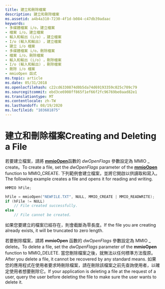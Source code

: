 ```yaml
---
title: 建立和刪除檔案
description: 建立和刪除檔案
ms.assetid: a4b4a310-7230-4f1d-b084-c47db39adaac
keywords:
- 多媒體檔案 i/o，建立檔案
- 檔案 i/o，建立檔案
- 輸入和輸出 (i/o) ，建立檔案
- I/o (輸入和輸出) ，建立檔案
- 建立 i/o 檔案
- 多媒體檔案 i/o，刪除檔案
- 檔案 i/o，刪除檔案
- 輸入和輸出 (i/o) ，刪除檔案
- I/o (輸入和輸出) ，刪除檔案
- 刪除 i/o 檔案
- mmioOpen 函式
ms.topic: article
ms.date: 05/31/2018
ms.openlocfilehash: c22cd6330874d0b5da74d69193359c025c709c79
ms.sourcegitcommit: ebd3ce6908ff865f1ef66f2fc96769be0aad82e1
ms.translationtype: MT
ms.contentlocale: zh-TW
ms.lasthandoff: 08/19/2020
ms.locfileid: "103681875"
---
```

# <a name="creating-and-deleting-a-file"></a><span data-ttu-id="d3923-114">建立和刪除檔案</span><span class="sxs-lookup"><span data-stu-id="d3923-114">Creating and Deleting a File</span></span>

<span data-ttu-id="d3923-115">若要建立檔案，請將 [**mmioOpen**](/windows/win32/api/mmiscapi/nf-mmiscapi-mmioopen)函數的 *dwOpenFlags* 參數設定為 MMIO \_ create。</span><span class="sxs-lookup"><span data-stu-id="d3923-115">To create a file, set the *dwOpenFlags* parameter of the [**mmioOpen**](/windows/win32/api/mmiscapi/nf-mmiscapi-mmioopen) function to MMIO\_CREATE.</span></span> <span data-ttu-id="d3923-116">下列範例會建立檔案，並將它開啟以供讀取和寫入。</span><span class="sxs-lookup"><span data-stu-id="d3923-116">The following example creates a file and opens it for reading and writing.</span></span>


```C++
HMMIO hFile; 

hFile = mmioOpen("NEWFILE.TXT", NULL, MMIO_CREATE | MMIO_READWRITE); 
if (hFile != NULL) 
    // File created successfully. 
else 
    // File cannot be created. 
```



<span data-ttu-id="d3923-117">如果您要建立的檔案已經存在，則會截斷為零長度。</span><span class="sxs-lookup"><span data-stu-id="d3923-117">If the file you are creating already exists, it will be truncated to zero length.</span></span>

<span data-ttu-id="d3923-118">若要刪除檔案，請將 **mmioOpen** 函數的 *dwOpenFlags* 參數設定為 MMIO \_ delete。</span><span class="sxs-lookup"><span data-stu-id="d3923-118">To delete a file, set the *dwOpenFlags* parameter of the **mmioOpen** function to MMIO\_DELETE.</span></span> <span data-ttu-id="d3923-119">當您刪除檔案之後，就無法以任何標準方法復原。</span><span class="sxs-lookup"><span data-stu-id="d3923-119">After you delete a file, it cannot be recovered by any standard means.</span></span> <span data-ttu-id="d3923-120">如果您的應用程式在使用者要求時刪除檔案，請在刪除該檔案之前先查詢使用者，以確定使用者想要刪除它。</span><span class="sxs-lookup"><span data-stu-id="d3923-120">If your application is deleting a file at the request of a user, query the user before deleting the file to make sure the user wants to delete it.</span></span>

 

 